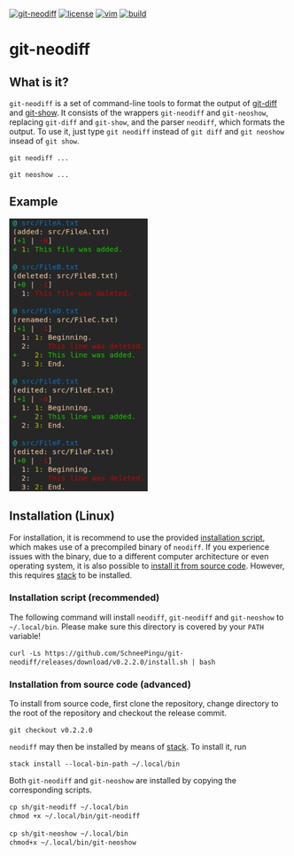 <p align="left">
    <a href="https://img.shields.io/badge/git--neodiff-v0.2-purple.svg"><img src="https://img.shields.io/badge/git--neodiff-v0.2-blue.svg" alt="git-neodiff"></a>
    <a href="https://img.shields.io/badge/license-BSD3-orange.svg"><img src="https://img.shields.io/badge/license-BSD3-orange.svg" alt="license"></a>
    <a href="https://img.shields.io/badge/Haskell-2010-purple.svg"><img src="https://img.shields.io/badge/Haskell-2010-purple.svg" alt="vim"></a>
    <a href="https://github.com/SchneePingu/git-neodiff/actions/workflows/haskell.yml/badge.svg"><img src="https://github.com/SchneePingu/git-neodiff/actions/workflows/haskell.yml/badge.svg" alt="build"></a>
</p>

# git-neodiff

## What is it?

`git-neodiff` is a set of command-line tools to format the output of [git-diff](https://git-scm.com/docs/git-diff) and [git-show](https://git-scm.com/docs/git-show). It consists of the wrappers `git-neodiff` and `git-neoshow`, replacing `git-diff` and `git-show`, and the parser `neodiff`, which formats the output.
To use it, just type `git neodiff` instead of `git diff` and `git neoshow` insead of `git show`. 

```
git neodiff ...
```

```
git neoshow ...
```

## Example

<p align="left"><img src="/doc/demo.png" alt="demo" width="250"></p>

## Installation (Linux)

For installation, it is recommend to use the provided [installation script](./README.md#installation-script-recommended), which makes use of a precompiled binary of `neodiff`. If you experience issues with the binary, due to a different computer architecture or even operating system, it is also possible to [install it from source code](./README.md#installation-from-source-code-advanced). However, this requires [stack](https://docs.haskellstack.org/en/stable/README/) to be installed.

### Installation script (recommended)

The following command will install `neodiff`, `git-neodiff` and `git-neoshow` to `~/.local/bin`. Please make sure this directory is covered by your `PATH` variable!
```
curl -Ls https://github.com/SchneePingu/git-neodiff/releases/download/v0.2.2.0/install.sh | bash
```

### Installation from source code (advanced)

To install from source code, first clone the repository, change directory to the root of the repository and checkout the release commit.

```
git checkout v0.2.2.0
```

`neodiff` may then be installed by means of [stack](https://docs.haskellstack.org/en/stable/README/). To install it, run
```
stack install --local-bin-path ~/.local/bin
```

Both `git-neodiff` and `git-neoshow` are installed by copying the corresponding scripts.
```
cp sh/git-neodiff ~/.local/bin
chmod +x ~/.local/bin/git-neodiff

cp sh/git-neoshow ~/.local/bin
chmod+x ~/.local/bin/git-neoshow
```

